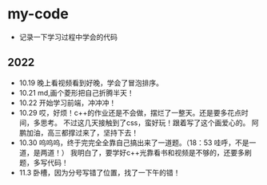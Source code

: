 # my-code
- 记录一下学习过程中学会的代码
## 2022
- 10.19 晚上看视频看到好晚，学会了冒泡排序。
- 10.21 md,画个菱形把自己折腾半天！
- 10.22 开始学习前端，冲冲冲！
- 10.29 哎，好烦！c++的作业还是不会做，摆烂了一整天。还是要多花点时间，多思考。
不过这几天接触到了css，蛮好玩！跟着写了这个画爱心的。
阿鹏加油，高三都撑过来了，坚持下去！
- 10.30 呜呜呜，终于完完全全靠自己搞出来了一道题。（18：53 哇呼，不是一道，是两道！）
我明白了，要学好c++光靠看书和视频是不够的，还要多刷题，多写代码！
- 11.3 卧槽，因为分号写错了位置，找了一下午的错！

